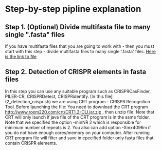 # Step-by-step pipline explanation

## Step 1. (Optional) Divide multifasta file to many single ".fasta" files
If you have multifasta files that you are going to work with - then you must start with this step - divide multifasta files to many single '.fasta' files.
[Here is the link to file](1_divide_multifasta_files.sh)

## Step 2. Detection of CRISPR elements in fasta files
In this step you can use any suitable program such as CRISPRCasFinder, PILER-CR, CRISPRDetect,  CRISPRidentify. [In this file] (2_detection_crispr.sh) we are using CRT program - CRISPR Recognition Tool.
Before launching the file:
You need to download the CRT program  http://www.room220.com/crt/CRT1.2-CLI.jar.zip , then unzip file.
Note that CRT will only launch if java file of the CRT program is in the same folder. 
Note that we specified the option -minNR 2 which is responsible for minimum number of repeats is 2.
You also can add option -Xmx4096m if you do not have enough cores/memory on your computer. 
After running CRT program file will filter and save in cpecified folder only fasta files that contain CRISPR elements.

